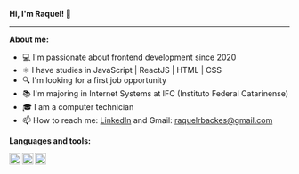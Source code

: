 
**Hi, I'm Raquel! 👋**

* * *

**About me:**
- 💻 I'm passionate about frontend development since 2020
- ⚛️ I have studies in JavaScript | ReactJS | HTML | CSS
- 🔍 I'm looking for a first job opportunity 
- 📚 I'm majoring in Internet Systems at IFC (Instituto Federal Catarinense)
- 🎓 I am a computer technician
- 📫 How to reach me: [LinkedIn](https://www.linkedin.com/in/raquel-ramos-backes-606482195/) and Gmail: raquelrbackes@gmail.com



**Languages and tools:**

<img align="left" height="20" src="https://raw.githubusercontent.com/jakeliny/jakeliny/master/images/javascript.png">
<img align="left" height="20" src="https://raw.githubusercontent.com/jakeliny/jakeliny/master/images/typescript.png">
<img align="left" height="20" src="https://raw.githubusercontent.com/jakeliny/jakeliny/master/images/react.png">
<img align="left" height="20"

